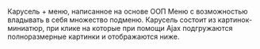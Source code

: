 Карусель + меню, написанное на основе ООП
Меню с возможностью владывать в себя множество подменю.
Карусель состоит из картинок-миниатюр, при клике на которые
при помощи Ajax подгружаются полноразмерные картинки и 
отображаются ниже.
